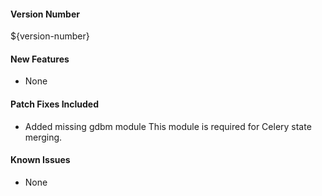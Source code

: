 #### Version Number
${version-number}

#### New Features
 - None

#### Patch Fixes Included
 - Added missing gdbm module
    This module is required for Celery state merging.

#### Known Issues
 - None
